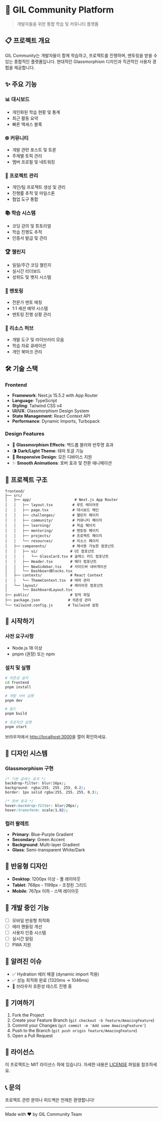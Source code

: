 # 🚀 GIL Community Platform

> 개발자들을 위한 통합 학습 및 커뮤니티 플랫폼

## 📋 프로젝트 개요

GIL Community는 개발자들이 함께 학습하고, 프로젝트를 진행하며, 멘토링을 받을 수 있는 종합적인 플랫폼입니다. 현대적인 Glassmorphism 디자인과 직관적인 사용자 경험을 제공합니다.

## ✨ 주요 기능

### 📊 대시보드
- 개인화된 학습 현황 및 통계
- 최근 활동 요약
- 빠른 액세스 블록

### 🌐 커뮤니티
- 개발 관련 포스트 및 토론
- 주제별 토픽 관리
- 멤버 프로필 및 네트워킹

### 📂 프로젝트 관리
- 개인/팀 프로젝트 생성 및 관리
- 진행률 추적 및 마일스톤
- 협업 도구 통합

### 📚 학습 시스템
- 코딩 강의 및 튜토리얼
- 학습 진행도 추적
- 인증서 발급 및 관리

### 🏆 챌린지
- 일일/주간 코딩 챌린지
- 실시간 리더보드
- 성취도 및 뱃지 시스템

### 👥 멘토링
- 전문가 멘토 매칭
- 1:1 세션 예약 시스템
- 멘토링 진행 상황 관리

### 📖 리소스 허브
- 개발 도구 및 라이브러리 모음
- 학습 자료 큐레이션
- 개인 북마크 관리

## 🛠 기술 스택

### Frontend
- **Framework**: Next.js 15.5.2 with App Router
- **Language**: TypeScript
- **Styling**: Tailwind CSS v4
- **UI/UX**: Glassmorphism Design System
- **State Management**: React Context API
- **Performance**: Dynamic Imports, Turbopack

### Design Features
- 🎨 **Glassmorphism Effects**: 백드롭 블러와 반투명 효과
- 🌗 **Dark/Light Theme**: 테마 토글 기능
- 📱 **Responsive Design**: 모든 디바이스 지원
- ✨ **Smooth Animations**: 호버 효과 및 전환 애니메이션

## 📁 프로젝트 구조

```
frontend/
├── src/
│   ├── app/                    # Next.js App Router
│   │   ├── layout.tsx         # 루트 레이아웃
│   │   ├── page.tsx           # 대시보드 메인
│   │   ├── challenges/        # 챌린지 페이지
│   │   ├── community/         # 커뮤니티 페이지
│   │   ├── learning/          # 학습 페이지
│   │   ├── mentoring/         # 멘토링 페이지
│   │   ├── projects/          # 프로젝트 페이지
│   │   └── resources/         # 리소스 페이지
│   ├── components/            # 재사용 가능한 컴포넌트
│   │   ├── ui/               # UI 컴포넌트
│   │   │   └── GlassCard.tsx # 글래스 카드 컴포넌트
│   │   ├── Header.tsx        # 헤더 컴포넌트
│   │   ├── NewSidebar.tsx    # 사이드바 네비게이션
│   │   └── DashboardBlocks.tsx
│   ├── contexts/             # React Context
│   │   └── ThemeContext.tsx  # 테마 관리
│   └── layout/               # 레이아웃 컴포넌트
│       └── DashboardLayout.tsx
├── public/                   # 정적 파일
├── package.json             # 의존성 관리
└── tailwind.config.js       # Tailwind 설정
```

## 🚀 시작하기

### 사전 요구사항
- Node.js 18 이상
- pnpm (권장) 또는 npm

### 설치 및 실행

```bash
# 의존성 설치
cd frontend
pnpm install

# 개발 서버 실행
pnpm dev

# 빌드
pnpm build

# 프로덕션 실행
pnpm start
```

브라우저에서 [http://localhost:3000](http://localhost:3000)을 열어 확인하세요.

## 🎨 디자인 시스템

### Glassmorphism 구현
```css
/* 기본 글래스 효과 */
backdrop-filter: blur(16px);
background: rgba(255, 255, 255, 0.2);
border: 1px solid rgba(255, 255, 255, 0.3);

/* 호버 효과 */
hover:backdrop-filter: blur(20px);
hover:transform: scale(1.02);
```

### 컬러 팔레트
- **Primary**: Blue-Purple Gradient
- **Secondary**: Green Accent
- **Background**: Multi-layer Gradient
- **Glass**: Semi-transparent White/Dark

## 📱 반응형 디자인

- **Desktop**: 1200px 이상 - 풀 레이아웃
- **Tablet**: 768px - 1199px - 조정된 그리드
- **Mobile**: 767px 이하 - 스택 레이아웃

## 🔧 개발 중인 기능

- [ ] 모바일 반응형 최적화
- [ ] 에러 핸들링 개선
- [ ] 사용자 인증 시스템
- [ ] 실시간 알림
- [ ] PWA 지원

## 🐛 알려진 이슈

- ✅ Hydration 에러 해결 (dynamic import 적용)
- ✅ 성능 최적화 완료 (1320ms → 1046ms)
- 🔄 브라우저 호환성 테스트 진행 중

## 🤝 기여하기

1. Fork the Project
2. Create your Feature Branch (`git checkout -b feature/AmazingFeature`)
3. Commit your Changes (`git commit -m 'Add some AmazingFeature'`)
4. Push to the Branch (`git push origin feature/AmazingFeature`)
5. Open a Pull Request

## 📄 라이선스

이 프로젝트는 MIT 라이선스 하에 있습니다. 자세한 내용은 [LICENSE](LICENSE) 파일을 참조하세요.

## 📞 문의

프로젝트 관련 문의나 피드백은 언제든 환영합니다!

---
Made with ❤️ by GIL Community Team